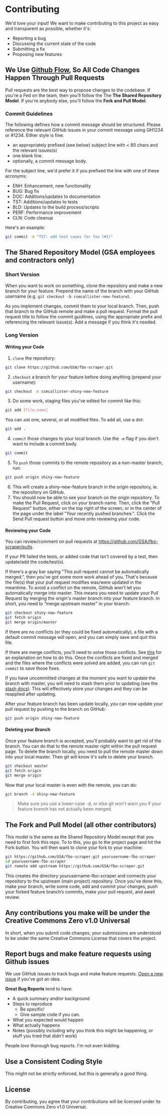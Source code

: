 # Contributing
We'd love your input! We want to make contributing to this project as easy and transparent as possible, whether it's:

- Reporting a bug
- Discussing the current state of the code
- Submitting a fix
- Proposing new features

## We Use [Github Flow](https://guides.github.com/introduction/flow/index.html), So All Code Changes Happen Through Pull Requests
Pull requests are the best way to propose changes to the codebase. If you're a Fed on the team, then you'll follow the The **The Shared Repository Model**. If you're anybody else, you'll follow the **Fork and Pull Model**.

### Commit Guidelines
The following defines how a commit message should be structured. Please reference the relevant GitHub issues in your commit message using GH1234 or #1234. Either style is fine.

 - an appropriately prefixed (see below) subject line with < 80 chars and the relevant issues(s)
 - one blank line.
 - optionally, a commit message body.

For the subject line, we'd prefer it if you prefixed the line with one of these acronyms:

 - ENH: Enhancement, new functionality
 - BUG: Bug fix
 - DOC: Additions/updates to documentation
 - TST: Additions/updates to tests
 - BLD: Updates to the build process/scripts
 - PERF: Performance improvement
 - CLN: Code cleanup

Here's an example:
```bash
git commit -m "TST: add test cases for foo (#1)"
```

## The Shared Repository Model (GSA employees and contractors only)
### Short Version
When you want to work on something, clone the repository and make a new branch for your feature. Prepend the name of the branch with your GitHub username (e.g. `git checkout -b csmcallister-new-feature`). 

As you implement changes, commit them to your local branch. Then, push that branch to the GitHub remote and make a pull request. Format the pull request title to follow the commit guidlines, using the appropriate prefix and referencing the relevant issue(s). Add a message if you think it's needed.

### Long Version
#### Writing your Code
1. `clone` the repository:
```bash
git clone https://github.com/GSA/fbo-scraper.git
```
2. `checkout` a branch for your feature before doing anything (prepend your username):
```bash
git checkout -b csmcallister-shiny-new-feature
```
3. Do some work, staging files you've edited for commit like this:
```bash
git add [file.name]
```
You can `add` one, several, or all modified files. To add all, use a dot:
```bash
git add .
```
4. `commit` those changes to your local branch. Use the `-m` flag if you don't want to include a commit body.
```bash
git commit
```
5. To `push` those commits to the remote repository as a non-master branch, run:
```bash
git push origin shiny-new-feature
```
6. This will create a shiny-new-feature branch in the origin repository, ie. the repository on GitHub.
7. You should now be able to see your branch on the origin repository. To make the Pull Request, click on your branch name. Then, click the "Pull Request" button, either on the top right of the screen, or in the center of the page under the label "Your recently pushed branches:". Click the Send Pull request button and move onto reviewing your code.
 
 #### Reviewing your Code
You can review/comment on pull requests at https://github.com/GSA/fbo-scraper/pulls. 

If your PR failed the tests, or added code that isn't covered by a test, then update/add the code/test(s).

If there's a gray bar saying "This pull request cannot be automatically merged.", then you've got some more work ahead of you. That's because the file(s) that your pull request modifies was/were updated in the meantime. To avoid a conflict on the remote, GitHub won't let you automatically merge into master. This means you need to update your Pull Request by merging the origin's master branch into your feature branch. In short, you need to “merge upstream master” in your branch:

```bash
git checkout shiny-new-feature
git fetch origin
git merge origin/master
```

If there are no conflicts (or they could be fixed automatically), a file with a default commit message will open, and you can simply save and quit this file.

If there are merge conflicts, you'll need to solve those conflicts. See [this](https://help.github.com/articles/resolving-a-merge-conflict-using-the-command-line/) for an explanation on how to do this. Once the conflicts are fixed and merged and the files where the conflicts were solved are added, you can run `git commit` to save those fixes.

If you have uncommitted changes at the moment you want to update the branch with master, you will need to stash them prior to updating (see the [stash docs](https://git-scm.com/book/en/v2/Git-Tools-Stashing-and-Cleaning)). This will effectively store your changes and they can be reapplied after updating.

After your feature branch has been update locally, you can now update your pull request by pushing to the branch on GitHub:
```bash
git push origin shiny-new-feature
```


#### Deleting your Branch
Once your feature branch is accepted, you’ll probably want to get rid of the branch. You can do that to the remote master right within the pull request page. To delete the branch locally, you need to pull the remote master down into your local master. Then git will know it's safe to delete your branch.

```bash
git checkout master
git fetch origin
git merge origin
```

Now that your local master is even with the remote, you can do:
```bash
git branch -d shiny-new-feature
```

> Make sure you use a lower-case -d, or else git won’t warn you if your feature branch has not actually been merged.

## The Fork and Pull Model (all other contributors)
This model is the same as the Shared Repository Model except that you need to first fork this repo. To to this, you go to the project page and hit the Fork button. You will then want to clone your fork to your machine:

```bash
git https://github.com/GSA/fbo-scraper.git yourusername-fbo-scraper
cd yourusername-fbo-scraper
git remote add upstream https://github.com/GSA/fbo-scraper.git
```

This creates the directory yourusername-fbo-scraper and connects your repository to the upstream (main project) repository. Once you've done this, make your branch, write some code, add and commit your changes, push your forked feature branch’s commits, make your pull request, and await review. 

## Any contributions you make will be under the Creative Commons Zero v1.0 Universal
In short, when you submit code changes, your submissions are understood to be under the same Creative Commons License that covers the project.

## Report bugs and make feature requests using Github issues
We use GitHub issues to track bugs and make feature requests. [Open a new issue](https://github.com/GSA/fbo-scraper/issues) if you've got an idea.

**Great Bug Reports** tend to have:

- A quick summary and/or background
- Steps to reproduce
  - Be specific!
  - Give sample code if you can. 
- What you expected would happen
- What actually happens
- Notes (possibly including why you think this might be happening, or stuff you tried that didn't work)

People *love* thorough bug reports. I'm not even kidding.

## Use a Consistent Coding Style
This might not be strictly enforced, but this is generally a good thing.

## License
By contributing, you agree that your contributions will be licensed under its Creative Commons Zero v1.0 Universal.

